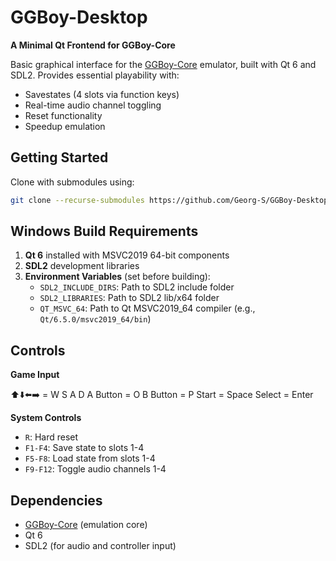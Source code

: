 # GGBoy-Desktop  
**A Minimal Qt Frontend for GGBoy-Core**

Basic graphical interface for the [GGBoy-Core](https://github.com/Georg-S/GGBoy-Core) emulator, built with Qt 6 and SDL2. Provides essential playability with:  
- Savestates (4 slots via function keys)  
- Real-time audio channel toggling  
- Reset functionality
- Speedup emulation

## Getting Started
Clone with submodules using:  
```bash
git clone --recurse-submodules https://github.com/Georg-S/GGBoy-Desktop.git
```

## Windows Build Requirements  
1. **Qt 6** installed with MSVC2019 64-bit components  
2. **SDL2** development libraries  
3. **Environment Variables** (set before building):  
   - `SDL2_INCLUDE_DIRS`: Path to SDL2 include folder  
   - `SDL2_LIBRARIES`: Path to SDL2 lib/x64 folder  
   - `QT_MSVC_64`: Path to Qt MSVC2019_64 compiler (e.g., `Qt/6.5.0/msvc2019_64/bin`)  

## Controls  
**Game Input**  

⬆️⬇️⬅️➡️ = W S A D
A Button = O
B Button = P
Start = Space
Select = Enter

**System Controls**  
- `R`: Hard reset  
- `F1-F4`: Save state to slots 1-4  
- `F5-F8`: Load state from slots 1-4  
- `F9-F12`: Toggle audio channels 1-4  

## Dependencies  
- [GGBoy-Core](https://github.com/Georg-S/GGBoy-Core) (emulation core)  
- Qt 6
- SDL2 (for audio and controller input)  